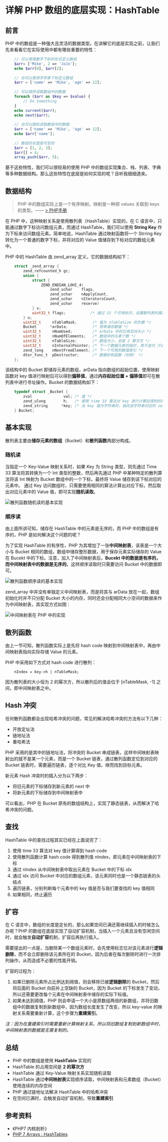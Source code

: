 # 详解 PHP 数组的底层实现：HashTable

## 前言

PHP 中的数组是一种强大且灵活的数据类型。在讲解它的底层实现之前，让我们先来看看它在实际使用中都有哪些重要的特性：
```php
    // 可以使用数字下标的形式定义数组
    $arr= ['Mike', 2 => 'JoJo'];
    echo $arr[0], $arr[2];
    
    // 也可以使用字符串下标定义数组
    $arr = ['name' => 'Mike', 'age' => 22];
    
    // 可以顺序读取数组中的数据
    foreach ($arr as $key => $value) {
        // Do Something
    }
    echo current($arr);
    echo next($arr);
    
    // 也可以随机读取数组中的数据
    $arr = ['name' => 'Mike', 'age' => 22];
    echo $arr['name'];
    
    // 数组的长度是可变的
    $arr = [1, 2, 3];
    $arr[] = 4;
    array_push($arr, 5);
```
基于这些特性，我们可以很轻易的使用 PHP 中的数组实现集合、栈、列表、字典等多种数据结构。那么这些特性在底层是如何实现的呢？且听我细细道来。

## 数据结构

> PHP 中的数组实际上是一个有序映射。映射是一种把 values 关联到 keys 的类型。—— [> PHP手册][0]

在 PHP 中，这种映射关系是使用散列表（HashTable）实现的，在 C 语言中，只能通过数字下标访问数组元素，而通过 HashTable，我们可以使用 **String Key** 作为下标来访问数组元素。简单地说，HashTable 通过映射函数将一个 Strring Key 转化为一个普通的数字下标，并将对应的 Value 值储存到下标对应的数组元素中。

PHP 中的 HashTable 由 zend_array 定义，它的数据结构如下：
```c
    struct _zend_array {
        zend_refcounted_h gc;
        union {
            struct {
                ZEND_ENDIAN_LOHI_4(
                    zend_uchar    flags,
                    zend_uchar    nApplyCount,
                    zend_uchar    nIteratorsCount,
                    zend_uchar    reserve)
            } v;
            uint32_t flags;           /* 通过 32 个可用标识，设置散列表的属性 */
        } u;
        uint32_t     nTableMask;       /* 值为 nTableSize 的负数 */
        Bucket      *arData;           /* 用来储存数据 */
        uint32_t     nNumUsed;         /* arData 中的已用空间大小 */
        uint32_t     nNumOfElements;   /* 数组中的元素个数 */
        uint32_t     nTableSize;       /* 数组大小，总是 2 幂次方 */
        uint32_t     nInternalPointer; /* 下一个数据元素的指针，用于迭代（foreach） */
        zend_long    nNextFreeElement; /* 下一个可用的数值索引 */
        dtor_func_t  pDestructor;      /* 数据析构函数（句柄） */
    };
```
该结构中的 Bucket 即储存元素的数组，arData 指向数组的起始位置，使用映射函数对 key 值进行映射后可以得到**偏移值**，通过**内存起始位置 + 偏移值**即可在散列表中进行寻址操作。Bucket 的数据结构如下：
```c
    typedef struct _Bucket {
        zval              val; /* 值 */
        zend_ulong        h;   /* 使用 time 33 算法对 key 进行计算后得到的哈希值（或为数字索引）   */
        zend_string      *key; /* 当 key 值为字符串时，指向该字符串对应的 zend_string（使用数字索引时该值为 NULL） */
    } Bucket;
```
## 基本实现

散列表主要由**储存元素的数组**（Bucket）和**散列函数**两部分构成。

### 随机读

当指定一个 Key-Value 映射关系时，如果 Key 为 String 类型，则先通过 Time 33 算法将其转换为一个 Int 类型的整数，然后再先通过 PHP 中某种特定的散列算法将该 Int 映射为 Bucket 数组中的一个下标，最终将 Value 储存到该下标对应的元素中。 通过 Key 访问数组时，只需要使用相同的算法计算出对应下标，然后取出对应元素中的 Value 值，即可实现**随机读取**。

![散列函数随机读的基本实现][1]

### 顺序读

由上面所讲可知，储存在 HashTable 中的元素是无序的，而 PHP 中的数组是有序的，PHP 是如何解决这个问题的呢？

为了实现 HashTable 的有序性，PHP 为其增加了一张**中间映射表**，该表是一个大小与 Bucket 相同的数组，数组中储存整形数据，用于保存元素实际储存的 Value 在 Bucekt 中的下标。注意，加入了中间映射表后，**Bucekt 中的数据是有序的，而中间映射表中的数据是无序的**。这样顺序读取时只需要访问 Bucket 中的数据即可。

![散列函数顺序读的基本实现][2]

zend_array 中并没有单独定义中间映射表，而是将其与 arData 放在一起，数组初始化时并不只分配 Bucket 大小的内存，同时还会分配相同大小空间的数据来作为中间映射表，其实现方式如图：

![中间映射表在 PHP 中的实现][3]

## 散列函数

由上一节可知，散列函数实际上是先将 hash code 映射到中间映射表中，再由中间映射表指向实际存储 Value 的元素。

PHP 中采用如下方式对 hash code 进行散列：
```
    nIndex = key->h | nTableMask;
```
因为散列表的大小恒为 2 的幂次方，所以散列后的值会位于 [nTableMask, -1] 之间，即中间映射表之中。

## Hash 冲突

任何散列函数都会出现哈希冲突的问题，常见的解决哈希冲突的方法有以下几种：

* 开放定址法
* 链地址法
* 重哈希法

PHP 采用的是其中的链地址法，将冲突的 Bucket 串成链表，这样中间映射表映射出的就不是某一个元素，而是一个 Bucket 链表，通过散列函数定位到对应的 Bucket 链表时，需要遍历链表，逐个对比 Key 值，继而找到目标元素。

新元素 Hash 冲突时的插入分为以下两步：

* 将旧元素的下标储存到新元素的 next 中
* 将新元素的下标储存到中间映射表中

可以看出，PHP 在 Bucket 原有的数组结构上，实现了静态链表，从而解决了哈希冲突的问题。

## 查找

HashTable 中的查找过程其实已经在上面说完了：

1. 使用 time 33 算法对 key 值计算得到 hash code
1. 使用散列函数计算 hash code 得到散列值 nIndex，即元素在中间映射表的下标
1. 通过 nIndex 从中间映射表中取出元素在 Bucket 中的下标 idx
1. 通过 idx 访问 Bucket 中对应的数组元素，该元素同时也是一个静态链表的头结点
1. 遍历链表，分别判断每个元素中的 key 值是否与我们要查找的 key 值相同
1. 如果相同，终止遍历

## 扩容

在 C 语言中，数组的长度是定长的，那么如果空间已满还需继续插入的时候怎么办呢？PHP 的数组在底层实现了自动扩容机制，当插入一个元素且没有空闲空间时，就会触发**自动扩容**机制，扩容后再执行插入。

需要提出的一点是，当删除某一个数组元素时，会先使用标志位对该元素进行**逻辑删除**，而不会立即删除该元素所在的 Bucket，因为后者在每次删除时进行一次排列操作，从而造成不必要的性能开销。

扩容的过程为：

1. 如果已删除元素所占比例达到阈值，则会移除已被**逻辑删除**的 Bucket，然后将后面的 Bucket 向前补上空缺的 Bucket，因为 Bucket 的下标发生了变动，所以还需要更改每个元素在中间映射表中储存的实际下标值。
1. 如果未达到阈值，PHP 则会申请一个大小是原数组两倍的新数组，并将旧数组中的数据复制到新数组中，因为数组长度发生了改变，所以 key-value 的映射关系需要重新计算，这个步骤为**重建索引**。

_注：因为在重建索引时需要重新计算映射关系，所以将旧数组复制到新数组中时，中间映射表的数据是无需复制的。_

## 总结

* PHP 中的数组是使用 **HashTable** 实现的
* HashTable 的占用空间是 **2 的幂次方**
* HashTable 通过 Key-Value 映射关系实现随机读取
* HashTable 通过**中间映射表**实现顺序读取，中间映射表和元素数组（Bucket）使用连续的内存空间
* PHP 通过链地址法解决 HashTable 中的哈希冲突
* 在空间已满时，会触发自动扩容机制，导致**重建索引**

## 参考资料

* 《PHP7 内核剖析》
* [PHP 7 Arrays : HashTables][4]

[0]: https://link.juejin.im?target=http%3A%2F%2Fphp.net%2Fmanual%2Fzh%2Flanguage.types.array.php
[1]: ./img/1669d1e25d5da376.png
[2]: ./img/1669d1e262a8a716.png
[3]: ./img/1669d1e25c701709.png
[4]: https://link.juejin.im?target=http%3A%2F%2Fblog.jpauli.tech%2F2016%2F04%2F08%2Fhashtables.html